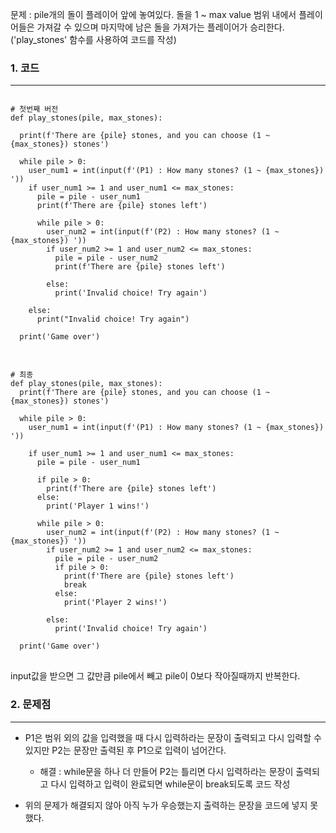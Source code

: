 문제 : pile개의 돌이 플레이어 앞에 놓여있다. 돌을 1 ~ max value 범위 내에서 플레이어들은 가져갈 수 있으며 마지막에 남은 돌을 가져가는 플레이어가 승리한다.   
('play_stones' 함수를 사용하여 코드를 작성)

### 1. 코드
***
<pre>
<code>
# 첫번째 버전
def play_stones(pile, max_stones):

  print(f'There are {pile} stones, and you can choose (1 ~ {max_stones}) stones')
  
  while pile > 0:
    user_num1 = int(input(f'(P1) : How many stones? (1 ~ {max_stones}) '))
    if user_num1 >= 1 and user_num1 <= max_stones:
      pile = pile - user_num1
      print(f'There are {pile} stones left')
      
      while pile > 0:
        user_num2 = int(input(f'(P2) : How many stones? (1 ~ {max_stones}) '))
        if user_num2 >= 1 and user_num2 <= max_stones:
          pile = pile - user_num2
          print(f'There are {pile} stones left')
          
        else:
          print('Invalid choice! Try again')
          
    else:
      print("Invalid choice! Try again")
      
  print('Game over')
</code>
</pre>

<pre>
<code>
# 최종
def play_stones(pile, max_stones):
  print(f'There are {pile} stones, and you can choose (1 ~ {max_stones}) stones')
  
  while pile > 0:
    user_num1 = int(input(f'(P1) : How many stones? (1 ~ {max_stones}) '))
    
    if user_num1 >= 1 and user_num1 <= max_stones:
      pile = pile - user_num1
      
      if pile > 0:
        print(f'There are {pile} stones left')
      else:
        print('Player 1 wins!')
      
      while pile > 0:
        user_num2 = int(input(f'(P2) : How many stones? (1 ~ {max_stones}) '))
        if user_num2 >= 1 and user_num2 <= max_stones:
          pile = pile - user_num2
          if pile > 0:
            print(f'There are {pile} stones left')
            break
          else:
            print('Player 2 wins!')
            
        else:
          print('Invalid choice! Try again')
          
  print('Game over')
</code>
</pre>

input값을 받으면 그 값만큼 pile에서 빼고 pile이 0보다 작아질때까지 반복한다.   

### 2. 문제점
***
- P1은 범위 외의 값을 입력했을 때 다시 입력하라는 문장이 출력되고 다시 입력할 수 있지만 P2는 문장만 출력된 후 P1으로 입력이 넘어간다.
  - 해결 : while문을 하나 더 만들어 P2는 틀리면 다시 입력하라는 문장이 출력되고 다시 입력하고 입력이 완료되면 while문이 break되도록 코드 작성
  
- 위의 문제가 해결되지 않아 아직 누가 우승했는지 출력하는 문장을 코드에 넣지 못했다.

